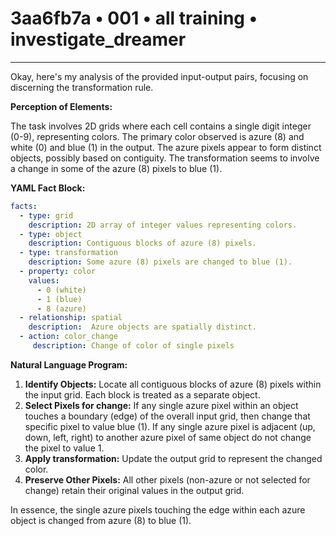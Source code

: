 # 3aa6fb7a • 001 • all training • investigate_dreamer

---
Okay, here's my analysis of the provided input-output pairs, focusing on discerning the transformation rule.

**Perception of Elements:**

The task involves 2D grids where each cell contains a single digit integer (0-9), representing colors. The primary color observed is azure (8) and white (0) and blue (1) in the output. The azure pixels appear to form distinct objects, possibly based on contiguity. The transformation seems to involve a change in some of the azure (8) pixels to blue (1).

**YAML Fact Block:**



```yaml
facts:
  - type: grid
    description: 2D array of integer values representing colors.
  - type: object
    description: Contiguous blocks of azure (8) pixels.
  - type: transformation
    description: Some azure (8) pixels are changed to blue (1).
  - property: color
    values:
      - 0 (white)
      - 1 (blue)
      - 8 (azure)
  - relationship: spatial
    description:  Azure objects are spatially distinct.
  - action: color_change
     description: Change of color of single pixels
```



**Natural Language Program:**

1.  **Identify Objects:** Locate all contiguous blocks of azure (8) pixels within the input grid. Each block is treated as a separate object.
2.  **Select Pixels for change:** If any single azure pixel within an object touches a boundary (edge) of the overall input grid, then change that specific pixel to value blue (1). If any single azure pixel is adjacent (up, down, left, right) to another azure pixel of same object do not change the pixel to value 1.
3. **Apply transformation:** Update the output grid to represent the changed color.
4.  **Preserve Other Pixels:** All other pixels (non-azure or not selected for change) retain their original values in the output grid.

In essence, the single azure pixels touching the edge within each azure object is changed from azure (8) to blue (1).

